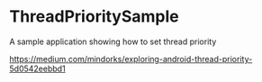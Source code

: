 # ThreadPrioritySample
A sample application showing how to set thread priority

https://medium.com/mindorks/exploring-android-thread-priority-5d0542eebbd1
